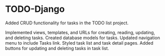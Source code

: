 # TODO-Django

Added CRUD functionality for tasks in the TODO list project.

Implemented views, templates, and URLs for creating, reading, updating, and deleting tasks.
Created database models for tasks.
Updated navigation menu to include Tasks link.
Styled task list and task detail pages.
Added buttons for updating and deleting tasks in task list.
